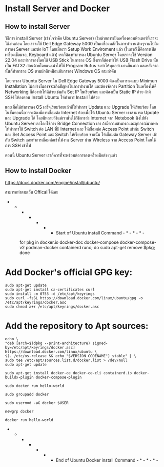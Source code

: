 # Install Server and Docker


## How to install Server

วิธีการ install Server (เข้าใจว่าคือ Ubuntu Server) เริ่มด้วยการเปิดเครื่องคอมพิวเตอร์ที่เราจะใช้งานก่อน โดยเราจะใช้ 
Dell Edge Gateway 5000 เป็นเครื่องหลักในการทำงานต่างๆรวมไปถึงการลง Server และต่อ IoT โดยเมื่อเรา Setup Work Enviroment แล้ว (ในกรณีนี้คือการเปิดเครื่องเชื่อมจอ, Keyboard แล้ว) เราก็ต้องทำการลง Ubuntu Server โดยเราจะใช้ Version 22.04 และทำการลงโดยใช้ USB Stick ในการลง OS ซึ่งเราก็ต้องทำให้ USB Flash Drive นั้น เป็น FAT32 ก่อนด้วยโดยแนะนำให้ใช้ Program Rufus จะทำให้ทุกอย่างงานขึ้นมาก และหลังจากนั้นก็ทำการลง OS ตามปกติเหมือนกับการลง Windows OS ตามลำดับ 

โดยการลง Ubuntu Server ใน Dell Edge Gateway 5000 ต้องเป็นการลงแบบ Minimun Installation
ไม่อย่างงั้นอาจจะเกิดปัญหาในการทำงานได้
และต้องจัดการ Partition ในเครื่องให้ดี
Networking ก็ต้องทำให้ดีด้วยเช่นกัน Set IP ในเรียบร้อย และต้องเป็น Static IP ด้วย
ถ้ามี SSH ให้ลงตอน Install Ubuntu ให้ทำการ Install ไปด้วย

และเมื่อได้ทำการลง OS เสร็จเรียบร้อยแล้วก็ให้ทำการ Update และ Upgrade ให้เรียบร้อย โดยในขั้นตอนนี้อาจจะต้องมีการเชื่อมต่อ Internet ด้วยเพื่อให้ Ubuntu Server เราสามารถ Update และ Upgrade ได้ โดยมีหลายวิธีแต่เรานั้นใช้วิธีการส่ง Internet จาก Notebook นึงไปยัง Ubuntu Server เราโดยใช้การ Bridge Connection เอา
ถ้ามีความสามารถและอุปกรณ์มากพอ ให้ทำการใช้ Switch ต่อ LAN ที่มี Internet และ ให้เชื่อมต่อ Access Point เข้ากับ Switch และ Set Access Point และ Switch ให้เรียบร้อย จากนั้น
ให้เชื่อมต่อ Gateway Server เข้ากับ Switch และทำการเชื่อมต่อเข้าให้งาน Server ผ่าน Wireless จาก Access Point โดยใช้การ SSH เข้าไป

ตอนนี้ Ubuntu Server เราก็ควรที่จะพร้อมต่อการลงเครื่องมือต่างๆแล้ว

## How to install Docker

https://docs.docker.com/engine/install/ubuntu/

สามารถทำตามเว็บ Offical ได้เลย

- * - * - * - Start of Ubuntu install Command - * - * - * -
    
    for pkg in docker.io docker-doc docker-compose docker-compose-v2 podman-docker containerd runc; do sudo apt-get remove $pkg; done
    

# Add Docker's official GPG key:

    sudo apt-get update
    sudo apt-get install ca-certificates curl
    sudo install -m 0755 -d /etc/apt/keyrings
    sudo curl -fsSL https://download.docker.com/linux/ubuntu/gpg -o /etc/apt/keyrings/docker.asc
    sudo chmod a+r /etc/apt/keyrings/docker.asc

# Add the repository to Apt sources:
    echo \
    "deb [arch=$(dpkg --print-architecture) signed-by=/etc/apt/keyrings/docker.asc] https://download.docker.com/linux/ubuntu \
    $(. /etc/os-release && echo "$VERSION_CODENAME") stable" | \
    sudo tee /etc/apt/sources.list.d/docker.list > /dev/null
    sudo apt-get update

    sudo apt-get install docker-ce docker-ce-cli containerd.io docker-buildx-plugin docker-compose-plugin

    sudo docker run hello-world

    sudo groupadd docker

    sudo usermod -aG docker $USER

    newgrp docker

    docker run hello-world
- * - * - * - End of Ubuntu Docker install Command - * - * - * -


